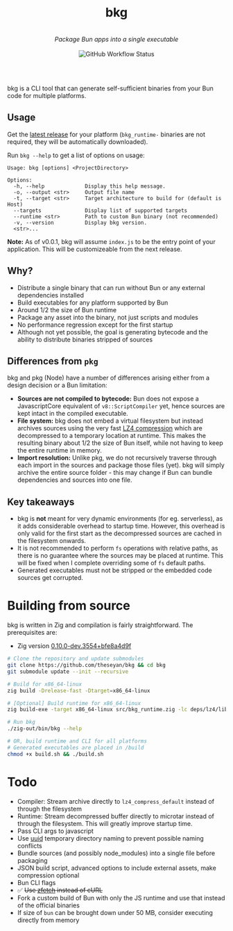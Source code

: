 <div align="center">
<br>
<h1>bkg</h1><br>
<i>
Package Bun apps into a single executable
</i>
<br><br>
<img alt="GitHub Workflow Status" src="https://img.shields.io/github/workflow/status/theseyan/bkg/CI">

<br><br>
</div>

bkg is a CLI tool that can generate self-sufficient binaries from your Bun code for multiple platforms.

## Usage

Get the [latest release](https://github.com/theseyan/bkg/releases) for your platform (`bkg_runtime-` binaries are not required, they will be automatically downloaded).

Run `bkg --help` to get a list of options on usage:

```console
Usage: bkg [options] <ProjectDirectory>

Options:
  -h, --help             Display this help message.
  -o, --output <str>     Output file name
  -t, --target <str>     Target architecture to build for (default is Host)
  --targets              Display list of supported targets
  --runtime <str>        Path to custom Bun binary (not recommended)
  -v, --version          Display bkg version.
  <str>...
```

**Note:** As of v0.0.1, bkg will assume `index.js` to be the entry point of your application. This will be customizeable from the next release.

## Why?
- Distribute a single binary that can run without Bun or any external dependencies installed
- Build executables for any platform supported by Bun
- Around 1/2 the size of Bun runtime
- Package any asset into the binary, not just scripts and modules
- No performance regression except for the first startup
- Although not yet possible, the goal is generating bytecode and the ability to distribute binaries stripped of sources

## Differences from `pkg`

bkg and pkg (Node) have a number of differences arising either from a design decision or a Bun limitation:
- **Sources are not compiled to bytecode:** Bun does not expose a JavascriptCore equivalent of `v8::ScriptCompiler` yet, hence sources are kept intact in the compiled executable.
- **File system:** bkg does not embed a virtual filesystem but instead archives sources using the very fast [LZ4 compression](https://github.com/lz4/lz4) which are decompressed to a temporary location at runtime. This makes the resulting binary about 1/2 the size of Bun itself, while not having to keep the entire runtime in memory.
- **Import resolution:** Unlike pkg, we do not recursively traverse through each import in the sources and package those files (yet). bkg will simply archive the entire source folder - this may change if Bun can bundle dependencies and sources into one file.

## Key takeaways

- bkg is **not** meant for very dynamic environments (for eg. serverless), as it adds considerable overhead to startup time. However, this overhead is only valid for the first start as the decompressed sources are cached in the filesystem onwards.
- It is not recommended to perform `fs` operations with relative paths, as there is no guarantee where the sources may be placed at runtime. This will be fixed when I complete overriding some of `fs` default paths.
- Generated executables must not be stripped or the embedded code sources get corrupted.

# Building from source
bkg is written in Zig and compilation is fairly straightforward. The prerequisites are:
- Zig version [0.10.0-dev.3554+bfe8a4d9f](https://ziglang.org/builds/zig-0.10.0-dev.3554+bfe8a4d9f.tar.xz)

```bash
# Clone the repository and update submodules
git clone https://github.com/theseyan/bkg && cd bkg
git submodule update --init --recursive

# Build for x86_64-linux
zig build -Drelease-fast -Dtarget=x86_64-linux

# [Optional] Build runtime for x86_64-linux
zig build-exe -target x86_64-linux src/bkg_runtime.zig -lc deps/lz4/lib/lz4.c deps/microtar/src/microtar.c --pkg-begin known-folders deps/known-folders/known-folders.zig --pkg-end

# Run bkg
./zig-out/bin/bkg --help

# OR, build runtime and CLI for all platforms
# Generated executables are placed in /build
chmod +x build.sh && ./build.sh
```

# Todo

- Compiler: Stream archive directly to `lz4_compress_default` instead of through the filesystem
- Runtime: Stream decompressed buffer directly to microtar instead of through the filesystem. This will greatly improve startup time.
- Pass CLI args to javascript
- Use [uuid](https://github.com/dmgk/zig-uuid) temporary directory naming to prevent possible naming conflicts
- Bundle sources (and possibly node_modules) into a single file before packaging
- JSON build script, advanced options to include external assets, make compression optional
- Bun CLI flags
- :white_check_mark: ~~Use [zfetch](https://github.com/truemedian/zfetch) instead of cURL~~
- Fork a custom build of Bun with only the JS runtime and use that instead of the official binaries
- If size of `bun` can be brought down under 50 MB, consider executing directly from memory